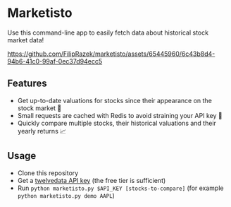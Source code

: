 # Marketisto
Use this command-line app to easily fetch data about historical stock market data!



https://github.com/FilipRazek/marketisto/assets/65445960/6c43b8d4-94b6-41c0-99af-0ec37d94ecc5

## Features

- Get up-to-date valuations for stocks since their appearance on the stock market 💸
- Small requests are cached with Redis to avoid straining your API key 🔑
- Quickly compare multiple stocks, their historical valuations and their yearly returns 📈

## Usage

- Clone this repository
- Get a [twelvedata API key](https://twelvedata.com/pricing) (the free tier is sufficient)
- Run `python marketisto.py $API_KEY [stocks-to-compare]` (for example `python marketisto.py demo AAPL`)
